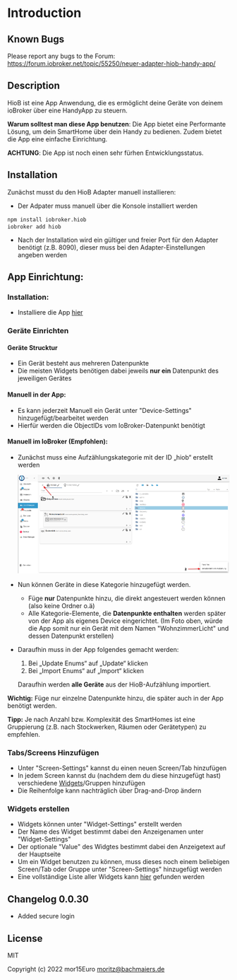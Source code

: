 # Introduction

## Known Bugs
Please report any bugs to the Forum: https://forum.iobroker.net/topic/55250/neuer-adapter-hiob-handy-app/

## Description

HioB ist eine App Anwendung, die es ermöglicht deine Geräte von deinem ioBroker über eine HandyApp zu steuern.&#x20;



**Warum solltest man diese App benutzen**: Die App bietet eine Performante Lösung, um dein SmartHome über dein Handy zu bedienen. Zudem bietet die App eine einfache Einrichtung.

**ACHTUNG**: Die App ist noch einen sehr fürhen Entwicklungsstatus.

## Installation

Zunächst musst du den HioB Adapter manuell installieren:

* Der Adpater muss manuell über die Konsole installiert werden

```
npm install iobroker.hiob
iobroker add hiob 
```

* Nach der Installation wird ein gültiger und freier Port für den Adapter benötigt (z.B. 8090), dieser muss bei den Adapter-Einstellungen angeben werden



## App Einrichtung:

### Installation:&#x20;

* Installiere die App [hier](https://hiob.bachmaiers.de)

### Geräte Einrichten

#### Geräte Strucktur

* Ein Gerät besteht aus mehreren Datenpunkte
* Die meisten Widgets benötigen dabei jeweils **nur ein** Datenpunkt des jeweiligen Gerätes

#### Manuell in der App:&#x20;

* Es kann jederzeit Manuell ein Gerät unter "Device-Settings" hinzugefügt/bearbeitet werden
* Hierfür werden die ObjectIDs vom IoBroker-Datenpunkt benötigt

#### Manuell im IoBroker (Empfohlen):

*   Zunächst muss eine Aufzählungskategorie mit der ID „hiob“ erstellt werden

    ![](.gitbook/assets/grafik.png)
* Nun können Geräte in diese Kategorie hinzugefügt werden.
  * Füge **nur** Datenpunkte hinzu, die direkt angesteuert werden können (also keine Ordner o.ä)
  * Alle Kategorie-Elemente, die **Datenpunkte enthalten** werden später von der App als eigenes Device eingerichtet. (Im Foto oben, würde die App somit nur ein Gerät mit dem Namen "WohnzimmerLicht" und dessen Datenpunkt erstellen)
*   Daraufhin muss in der App folgendes gemacht werden:&#x20;

    1. Bei „Update Enums“ auf „Update“ klicken&#x20;
    2. Bei „Import Enums“ auf „Import“ klicken

    Daraufhin werden **alle Geräte** aus der HioB-Aufzählung importiert.

**Wichtig:** Füge nur einzelne Datenpunkte hinzu, die später auch in der App benötigt werden.

**Tipp:** Je nach Anzahl bzw. Komplexität des SmartHomes ist eine Gruppierung (z.B. nach Stockwerken, Räumen oder Gerätetypen) zu empfehlen.

### Tabs/Screens Hinzufügen

* Unter "Screen-Settings" kannst du einen neuen Screen/Tab hinzufügen
* In jedem Screen kannst du (nachdem dem du diese hinzugefügt hast) verschiedene [Widgets](https://app.gitbook.com/s/YWLvuNyLNp6aa7cn2y33/\~/changes/oA9p3RZ4zPIZXkJxzQ1V/widgets)/Gruppen hinzufügen
* Die Reihenfolge kann nachträglich über Drag-and-Drop ändern

### Widgets erstellen

* Widgets können unter "Widget-Settings" erstellt werden
* Der Name des Widget bestimmt dabei den Anzeigenamen unter "Widget-Settings"
* Der optionale "Value" des Widgtes bestimmt dabei den Anzeigetext auf der Hauptseite
* Um ein Widget benutzen zu können, muss dieses noch einem beliebigen Screen/Tab oder Gruppe unter "Screen-Settings" hinzugefügt werden
* Eine vollständige Liste aller Widgets kann [hier](widgets.md) gefunden werden

## Changelog 0.0.30
* Added secure login

## License 
  MIT

Copyright (c) 2022 mor15Euro <moritz@bachmaiers.de>
